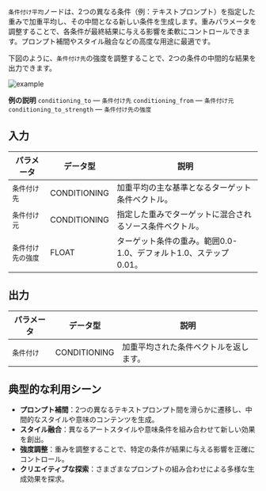 `条件付け平均`ノードは、2つの異なる条件（例：テキストプロンプト）を指定した重みで加重平均し、その中間となる新しい条件を生成します。重みパラメータを調整することで、各条件が最終結果に与える影響を柔軟にコントロールできます。プロンプト補間やスタイル融合などの高度な用途に最適です。

下図のように、`条件付け先`の強度を調整することで、2つの条件の中間的な結果を出力できます。

![example](./asset/example.webp)

**例の説明**
`conditioning_to` — `条件付け先`
`conditioning_from` — `条件付け元`
`conditioning_to_strength` — `条件付け先の強度`

## 入力

| パラメータ           | データ型         | 説明 |
|----------------------|------------------|------|
| `条件付け先`         | CONDITIONING     | 加重平均の主な基準となるターゲット条件ベクトル。 |
| `条件付け元`         | CONDITIONING     | 指定した重みでターゲットに混合されるソース条件ベクトル。 |
| `条件付け先の強度`   | FLOAT            | ターゲット条件の重み。範囲0.0-1.0、デフォルト1.0、ステップ0.01。|

## 出力

| パラメータ           | データ型         | 説明 |
|----------------------|------------------|------|
| `条件付け`           | CONDITIONING     | 加重平均された条件ベクトルを返します。 |

## 典型的な利用シーン

- **プロンプト補間**：2つの異なるテキストプロンプト間を滑らかに遷移し、中間的なスタイルや意味のコンテンツを生成。
- **スタイル融合**：異なるアートスタイルや意味条件を組み合わせて新しい効果を創出。
- **強度調整**：重みを調整することで、特定の条件が結果に与える影響を正確にコントロール。
- **クリエイティブな探索**：さまざまなプロンプトの組み合わせによる多様な生成効果を探求。
